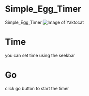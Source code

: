 # Simple_Egg_Timer
Simple_Egg_Timer
![Image of Yaktocat](https://1.bp.blogspot.com/-9nwnDjFKEAA/XYS_zPorkMI/AAAAAAAABrY/amN1W5g1vcgXDED9vUXjxUSZjm9VjLvcACPcBGAYYCw/s320/Screenshot_2019-09-20-17-32-07-032_com.lenovo.egg_timer.png
)
# Time 
you can set time using the seekbar
# Go
click go button to start the timer

